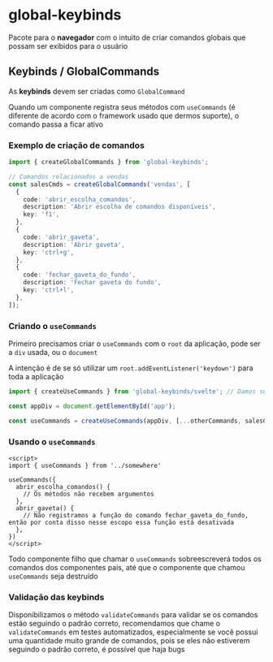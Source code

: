 # global-keybinds

Pacote para o **navegador** com o intuito de criar comandos globais que possam ser exibidos para o usuário

## Keybinds / GlobalCommands

As **keybinds** devem ser criadas como `GlobalCommand`

Quando um componente registra seus métodos com `useCommands` (é diferente de acordo com o framework usado que dermos suporte), o comando passa a ficar ativo

### Exemplo de criação de comandos

```ts
import { createGlobalCommands } from 'global-keybinds';

// Comandos relacionados a vendas
const salesCmds = createGlobalCommands('vendas', [
  {
    code: 'abrir_escolha_comandos',
    description: 'Abrir escolha de comandos disponíveis',
    key: 'f1',
  },
  {
    code: 'abrir_gaveta',
    description: 'Abrir gaveta',
    key: 'ctrl+g',
  },
  {
    code: 'fechar_gaveta_do_fundo',
    description: 'Fechar gaveta do fundo',
    key: 'ctrl+l',
  },
]);
```

### Criando o `useCommands`

Primeiro precisamos criar o `useCommands` com o `root` da aplicação, pode ser a `div` usada, ou o `document`

A intenção é de se só utilizar um `root.addEventListener('keydown')` para toda a aplicação

```ts
import { createUseCommands } from 'global-keybinds/svelte'; // Damos suporte ao preact também

const appDiv = document.getElementById('app');

const useCommands = createUseCommands(appDiv, [...otherCommands, salesCmds]);
```

### Usando o `useCommands`

```svelte
<script>
import { useCommands } from '../somewhere'

useCommands({
  abrir_escolha_comandos() {
    // Os métodos não recebem argumentos
  },
  abrir_gaveta() {
    // Não registramos a função do comando fechar_gaveta_do_fundo, então por conta disso nesse escopo essa função está desativada
  },
})
</script>
```

Todo componente filho que chamar o `useCommands` sobreescreverá todos os comandos dos componentes pais, até que o componente que chamou `useCommands` seja destruído

### Validação das keybinds

Disponibilizamos o método `validateCommands` para validar se os comandos estão seguindo o padrão correto, recomendamos que chame o `validateCommands` em testes automatizados, especialmente se você possui uma quantidade muito grande de comandos, pois se eles não estiverem seguindo o padrão correto, é possível que haja bugs
